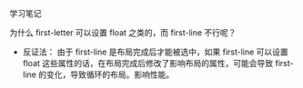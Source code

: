 学习笔记

为什么 first-letter 可以设置 float 之类的，而 first-line 不行呢？

- 反证法： 由于 first-line 是布局完成后才能被选中，如果 first-line 可以设置 float 这些属性的话，在布局完成后修改了影响布局的属性，可能会导致 first-line 的变化，导致循环的布局。影响性能。
